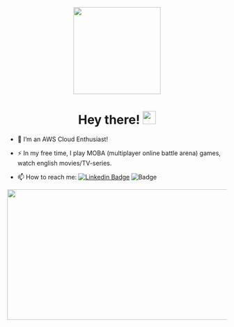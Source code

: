 <div id="header" align="center">
  <img src="https://media.giphy.com/media/26xBwdIuRJiAIqHwA/giphy.gif" width="200"/>
</div>

<h1 align="center">
  Hey there!
  <img src="https://media.giphy.com/media/hvRJCLFzcasrR4ia7z/giphy.gif" width="30px"/>
</h1>

- :telescope: I’m an AWS Cloud Enthusiast!

- :zap: In my free time, I play MOBA (multiplayer online battle arena) games, watch english movies/TV-series.

- :mailbox: How to reach me:
[![Linkedin Badge](https://img.shields.io/badge/-Sameer_Khule-blue?style=flat&logo=Linkedin&logoColor=white)](https://www.linkedin.com/in/sameerkhule/)
![Badge](https://img.shields.io/badge/-sameerkhule@gmail.com-red)

<div id="header" align="center">
  <img src="https://media.giphy.com/media/dWesBcTLavkZuG35MI/giphy.gif" width="600" height="300"/>
</div>
